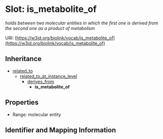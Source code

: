 # Slot: is_metabolite_of
_holds between two molecular entities in which the first one is derived from the second one as a product of metabolism_


URI: [https://w3id.org/biolink/vocab/is_metabolite_of](https://w3id.org/biolink/vocab/is_metabolite_of)




## Inheritance

* [related_to](related_to.md)
    * [related_to_at_instance_level](related_to_at_instance_level.md)
        * [derives_from](derives_from.md)
            * **is_metabolite_of**



## Properties

 * Range: molecular entity



## Identifier and Mapping Information






